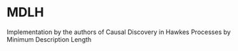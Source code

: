 # MDLH
Implementation by the authors of Causal Discovery in Hawkes Processes by Minimum Description Length
